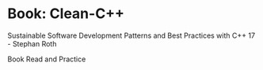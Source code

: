 # Book: Clean-C++
Sustainable Software Development Patterns and Best Practices with C++ 17 - Stephan Roth

Book Read and Practice
